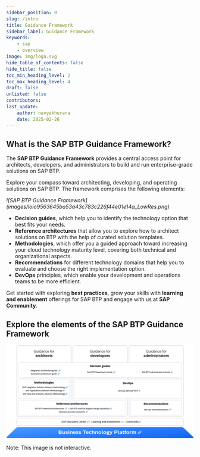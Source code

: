 ```yaml
---
sidebar_position: 0
slug: /intro
title: Guidance Framework
sidebar_label: Guidance Framework
keywords:
    - sap
    - overview
image: img/logo.svg
hide_table_of_contents: false
hide_title: false
toc_min_heading_level: 2
toc_max_heading_level: 4
draft: false
unlisted: false
contributors:
last_update:
    author: navyakhurana
    date: 2025-02-26
---
```


## What is the SAP BTP Guidance Framework?

The **SAP BTP Guidance Framework** provides a central access point for architects, developers, and administrators to build and run enterprise-grade solutions on SAP BTP.

Explore your compass toward architecting, developing, and operating solutions on SAP BTP. The framework comprises the following elements:

<div style={{ display: 'flex', alignItems: 'center', gap: '20px' }}>
    <div style={{ flex: 1 }}>
        <em>![SAP BTP Guidance Framework](images/loio9563645ba53a43c783c226f44e01e14a_LowRes.png)</em>
    </div>
    <div style={{ flex: 2 }}>
        <ul>
            <li>
                <strong>Decision guides</strong>, which help you to identify the technology option that best fits your
                needs.
            </li>
            <li>
                <strong>Reference architectures</strong> that allow you to explore how to architect solutions on BTP
                with the help of curated solution templates.
            </li>
            <li>
                <strong>Methodologies</strong>, which offer you a guided approach toward increasing your cloud
                technology maturity level, covering both technical and organizational aspects.
            </li>
            <li>
                <strong>Recommendations</strong> for different technology domains that help you to evaluate and choose
                the right implementation option.
            </li>
            <li>
                <strong>DevOps</strong> principles, which enable your development and operations teams to be more
                efficient.
            </li>
        </ul>
    </div>
</div>

Get started with exploring **best practices**, grow your skills with **learning and enablement** offerings for SAP BTP and engage with us at **SAP Community**.

## Explore the elements of the SAP BTP Guidance Framework

![SAP BTP Guidance Framework](images/loio289a6bd8bcba4b209e24de6773cb2412_LowRes.png)

Note: This image is not interactive.

<!--
<GuidanceImageMap image={btpFrameworkImage}/>
-->
